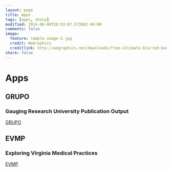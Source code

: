 ```yaml
---
layout: page
title: Apps
tags: [apps, shiny]
modified: 2014-08-08T20:53:07.573882-04:00
comments: false
image:
  feature: sample-image-2.jpg
  credit: WeGraphics
  creditlink: http://wegraphics.net/downloads/free-ultimate-blurred-background-pack/
share: false
---
```


# Apps

## GRUPO
### Gauging Research University Publication Output
<a markdown="0" href="http://apps.bioconnector.virginia.edu/grupo" class="btn">GRUPO</a>

## EVMP
### Exploring Virginia Medical Practices
<a markdown="0" href="http://apps.bioconnector.virginia.edu/evmp" class="btn">EVMP</a>